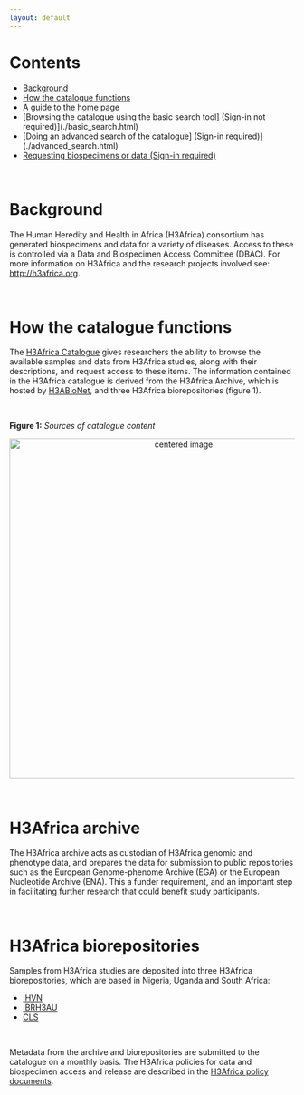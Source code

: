 ```yaml
---
layout: default
---
```



# Contents

* [Background](./)
* [How the catalogue functions](./)
* [A guide to the home page](./home_page_guide.html)
* [Browsing the catalogue using the basic search tool] (Sign-in not required)](./basic_search.html)
* [Doing an advanced search of the catalogue] (Sign-in required)](./advanced_search.html)
* [Requesting biospecimens or data (Sign-in required)](./creating_a_request.html) 

</br>

# Background 

The Human Heredity and Health in Africa (H3Africa) consortium has generated biospecimens and data for a variety of diseases. Access to these is controlled via a Data and Biospecimen Access Committee (DBAC). For more information on H3Africa and the research projects involved see:
http://h3africa.org.

</br>

# How the catalogue functions

The [H3Africa Catalogue](https://catalog.h3africa.org/) gives researchers the ability to browse the available samples and data from
H3Africa studies, along with their descriptions, and request access to these items.
The information contained in the H3Africa catalogue is derived from the H3Africa Archive, which is
hosted by [H3ABioNet](https://h3abionet.org/), and three H3Africa biorepositories (figure 1).

</br>

**Figure 1:** _Sources of catalogue content_

<p align="center"><img src="https://drive.google.com/uc?export=view&id=1-aHCj1jWmjlppPqOcdJtLf6uiPaPdPSE" width="600" alt="centered image"/></p>

</br>

# H3Africa archive
The H3Africa archive acts as custodian of H3Africa genomic and phenotype data, and prepares the
data for submission to public repositories such as the European Genome-phenome Archive (EGA) or
the European Nucleotide Archive (ENA). This a funder requirement, and an important step in
facilitating further research that could benefit study participants.

</br>

# H3Africa biorepositories
Samples from H3Africa studies are deposited into three H3Africa biorepositories, which are based in
Nigeria, Uganda and South Africa:
* [IHVN](http://www.ihvnigeria.org/)
* [IBRH3AU](http://www.ibru.mak.ac.ug/)
* [CLS](http://www.cls.co.za/)

</br>

Metadata from the archive and biorepositories are submitted to the catalogue on a monthly basis.
The H3Africa policies for data and biospecimen access and release are described in the [H3Africa
policy documents](https://h3africa.org/index.php/consortium/consortium-documents/).
